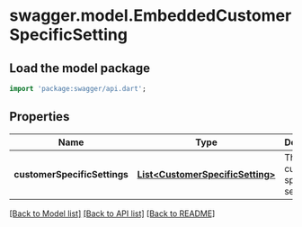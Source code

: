 # swagger.model.EmbeddedCustomerSpecificSetting

## Load the model package
```dart
import 'package:swagger/api.dart';
```

## Properties
Name | Type | Description | Notes
------------ | ------------- | ------------- | -------------
**customerSpecificSettings** | [**List&lt;CustomerSpecificSetting&gt;**](CustomerSpecificSetting.md) | The customer specific settings | [optional] [default to []]

[[Back to Model list]](../README.md#documentation-for-models) [[Back to API list]](../README.md#documentation-for-api-endpoints) [[Back to README]](../README.md)

